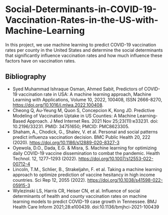 # Social-Determinants-in-COVID-19-Vaccination-Rates-in-the-US-with-Machine-Learning
In this project, we use machine learning to predict COVID-19 vaccination rates per county in the United States and determine the social determinants that significantly influence vaccination rates and how much influence these factors have on vaccination rates. 

## Bibliography 
- Syed Muhammad Ishraque Osman, Ahmed Sabit, Predictors of COVID-19 vaccination rate in USA: A machine learning approach, Machine Learning with Applications, Volume 10, 2022,
100408, ISSN 2666-8270, https://doi.org/10.1016/j.mlwa.2022.100408.
- Cheong Q, Au-Yeung M, Quon S, Concepcion K, Kong JD. Predictive Modeling of Vaccination Uptake in US Counties: A Machine Learning-Based Approach. J Med Internet Res. 2021 Nov 25;23(11):e33231. doi: 10.2196/33231. PMID: 34751650; PMCID: PMC8623305.
- Shaham, A., Chodick, G., Shalev, V. et al. Personal and social patterns predict influenza vaccination decision. BMC Public Health 20, 222 (2020). https://doi.org/10.1186/s12889-020-8327-3
- Oyewola, D.O., Dada, E.G. & Misra, S. Machine learning for optimizing daily COVID-19 vaccine dissemination to combat the pandemic. Health Technol. 12, 1277–1293 (2022). https://doi.org/10.1007/s12553-022-00712-4
- Lincoln, T.M., Schlier, B., Strakeljahn, F. et al. Taking a machine learning approach to optimize prediction of vaccine hesitancy in high income countries. Sci Rep 12, 2055 (2022). https://doi.org/10.1038/s41598-022-05915-3
- Wylezinski LS, Harris CR, Heiser CN, et al. Influence of social determinants of health and county vaccination rates on machine learning models to predict COVID-19 case growth in Tennessee. BMJ Health Care Inform 2021;28:e100439. doi:10.1136/bmjhci-2021-100439
